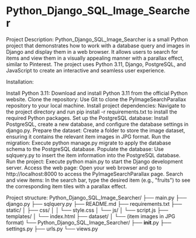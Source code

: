 # Python_Django_SQL_Image_Searcher

Project Description:
 Python_Django_SQL_Image_Searcher is a small Python project that demonstrates how to work with a database query and images in Django and display them in a web browser. 
 It allows users to search for items and view them in a visually appealing manner with a parallax effect, similar to Pinterest. 
 The project uses Python 3.11, Django, PostgreSQL, and JavaScript to create an interactive and seamless user experience.

Installation:

  Install Python 3.11: Download and install Python 3.11 from the official Python website.
  Clone the repository: Use Git to clone the PyImageSearchParallax repository to your local machine.
  Install project dependencies: Navigate to the project directory and run pip install -r requirements.txt to install the required Python packages.
  Set up the PostgreSQL database: Install PostgreSQL, create a new database, and configure the database settings in django.py.
  Prepare the dataset: Create a folder to store the image dataset, ensuring it contains the relevant item images in JPG format.
  Run the migration: Execute python manage.py migrate to apply the database schema to the PostgreSQL database.
  Populate the database: Use sqlquery.py to insert the item information into the PostgreSQL database.
  Run the project: Execute python main.py to start the Django development server.
  Access the web page: Open your web browser and go to http://localhost:8000 to access the PyImageSearchParallax page.
  Search and view items: In the search bar, type the desired item (e.g., "fruits") to see the corresponding item tiles with a parallax effect.

Project structure:
  Python_Django_SQL_Image_Searcher/
  ├── main.py
  ├── django.py
  ├── sqlquery.py
  ├── README.md
  ├── requirements.txt
  ├── static/
  │   ├── css/
  │   │   └── style.css
  │   └── js/
  │       └── script.js
  ├── templates/
  │   └── index.html
  ├── dataset/
  │   └── (item images in JPG format)
  └── Python_Django_SQL_Image_Searcher/
      ├── __init__.py
      ├── settings.py
      ├── urls.py
      └── views.py
